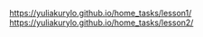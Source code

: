 https://yuliakurylo.github.io/home_tasks/lesson1/
https://yuliakurylo.github.io/home_tasks/lesson2/
